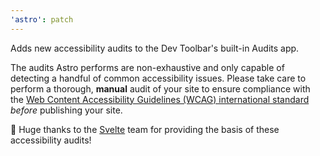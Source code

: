 ```yaml
---
'astro': patch
---
```


Adds new accessibility audits to the Dev Toolbar's built-in Audits app.

The audits Astro performs are non-exhaustive and only capable of detecting a handful of common accessibility issues. Please take care to perform a thorough, **manual** audit of your site to ensure compliance with the [Web Content Accessibility Guidelines (WCAG) international standard](https://www.w3.org/WAI/standards-guidelines/wcag/) _before_ publishing your site.

🧡 Huge thanks to the [Svelte](https://github.com/sveltejs/svelte) team for providing the basis of these accessibility audits!
